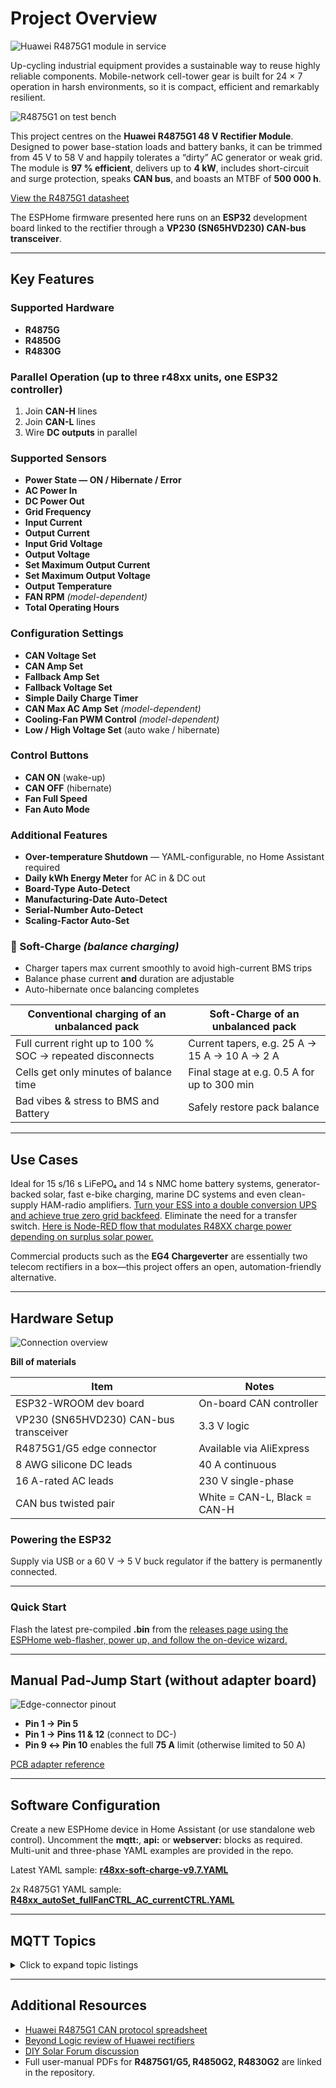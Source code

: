 # Project Overview

![Huawei R4875G1 module in service](https://github.com/user-attachments/assets/8f0610da-cef0-4304-b7f7-ccc53e442615)

Up-cycling industrial equipment provides a sustainable way to reuse highly reliable components. Mobile-network cell-tower gear is built for 24 × 7 operation in harsh environments, so it is compact, efficient and remarkably resilient.

![R4875G1 on test bench](https://github.com/user-attachments/assets/448e4e05-493c-419a-ae62-c0d2bb7430c3)

This project centres on the **Huawei R4875G1 48 V Rectifier Module**. Designed to power base-station loads and battery banks, it can be trimmed from 45 V to 58 V and happily tolerates a “dirty” AC generator or weak grid. The module is **97 % efficient**, delivers up to **4 kW**, includes short-circuit and surge protection, speaks **CAN bus**, and boasts an MTBF of **500 000 h**.

[View the R4875G1 datasheet](https://github.com/user-attachments/files/17574446/R4975G1.Datasheet.pdf)

The ESPHome firmware presented here runs on an **ESP32** development board linked to the rectifier through a **VP230 (SN65HVD230) CAN-bus transceiver**.

---

## Key Features

### Supported Hardware
- **R4875G**
- **R4850G**
- **R4830G**

### Parallel Operation (up to three r48xx units, one ESP32 controller)
1. Join **CAN-H** lines  
2. Join **CAN-L** lines  
3. Wire **DC outputs** in parallel  

### Supported Sensors
- **Power State — ON / Hibernate / Error**
- **AC Power In**
- **DC Power Out**
- **Grid Frequency**
- **Input Current**
- **Output Current**
- **Input Grid Voltage**
- **Output Voltage**
- **Set Maximum Output Current**
- **Set Maximum Output Voltage**
- **Output Temperature**
- **FAN RPM** *(model-dependent)*
- **Total Operating Hours**

### Configuration Settings
- **CAN Voltage Set**
- **CAN Amp Set**
- **Fallback Amp Set**
- **Fallback Voltage Set**
- **Simple Daily Charge Timer**
- **CAN Max AC Amp Set** *(model-dependent)*
- **Cooling-Fan PWM Control** *(model-dependent)*
- **Low / High Voltage Set** (auto wake / hibernate)

### Control Buttons
- **CAN ON** (wake-up)
- **CAN OFF** (hibernate)
- **Fan Full Speed**
- **Fan Auto Mode**

### Additional Features
- **Over-temperature Shutdown** — YAML-configurable, no Home Assistant required  
- **Daily kWh Energy Meter** for AC in & DC out  
- **Board-Type Auto-Detect**  
- **Manufacturing-Date Auto-Detect**  
- **Serial-Number Auto-Detect**  
- **Scaling-Factor Auto-Set**

### 🔋 Soft-Charge *(balance charging)*
- Charger tapers max current smoothly to avoid high-current BMS trips  
- Balance phase current **and** duration are adjustable  
- Auto-hibernate once balancing completes  

| Conventional charging of an unbalanced pack | Soft-Charge of an unbalanced pack |
| --- | --- |
| Full current right up to 100 % SOC → repeated disconnects | Current tapers, e.g. 25 A → 15 A → 10 A → 2 A |
| Cells get only minutes of balance time | Final stage at e.g. 0.5 A for up to 300 min |
| Bad vibes & stress to BMS and Battery | Safely restore pack balance |

---

## Use Cases

Ideal for 15 s/16 s LiFePO₄ and 14 s NMC home battery systems, generator-backed solar, fast e-bike charging, marine DC systems and even clean-supply HAM-radio amplifiers. [Turn your ESS into a double conversion UPS and achieve true zero grid backfeed](https://github.com/mjpalmowski/CAN-BUS-control-R4875G1-with-ESPHome-and-MQTT/discussions/4). Eliminate the need for a transfer switch. [Here is Node-RED flow that modulates R48XX charge power depending on surplus solar power.](https://github.com/mjpalmowski/CAN-BUS-control-R4875G1-with-ESPHome-and-MQTT/discussions/8)

Commercial products such as the **EG4 Chargeverter** are essentially two telecom rectifiers in a box—this project offers an open, automation-friendly alternative.

---

## Hardware Setup

![Connection overview](https://github.com/user-attachments/assets/c70dea2a-3bfe-4446-9f6f-ea634a3ef5c6)

**Bill of materials**

| Item | Notes |
| --- | --- |
| ESP32-WROOM dev board | On-board CAN controller |
| VP230 (SN65HVD230) CAN-bus transceiver | 3.3 V logic |
| R4875G1/G5 edge connector | Available via AliExpress |
| 8 AWG silicone DC leads | 40 A continuous |
| 16 A-rated AC leads | 230 V single-phase |
| CAN bus twisted pair | White = CAN-L, Black = CAN-H |

### Powering the ESP32
Supply via USB or a 60 V → 5 V buck regulator if the battery is permanently connected.

---

### Quick Start
Flash the latest pre-compiled **.bin** from the [releases page using the ESPHome web-flasher, power up, and follow the on-device wizard.](https://github.com/mjpalmowski/CAN-BUS-control-R4875G1-with-ESPHome-and-MQTT/releases/tag/v0.97)

---

## Manual Pad-Jump Start (without adapter board)

![Edge-connector pinout](https://github.com/user-attachments/assets/ae93452b-a830-4199-a4b6-3352d014ca55)

- **Pin 1 → Pin 5**  
- **Pin 1 → Pins 11 & 12** (connect to DC-)  
- **Pin 9 ↔ Pin 10** enables the full **75 A** limit (otherwise limited to 50 A)

[PCB adapter reference](https://endless-sphere.com/sphere/threads/rectifier-huawei-r4850g2-48v-42-58v-3000w.86038/post-1732290)

---

## Software Configuration

Create a new ESPHome device in Home Assistant (or use standalone web control). Uncomment the **mqtt:**, **api:** or **webserver:** blocks as required. Multi-unit and three-phase YAML examples are provided in the repo.

Latest YAML sample: **[r48xx-soft-charge-v9.7.YAML](https://github.com/mjpalmowski/CAN-BUS-control-R4875G1-with-ESPHome-and-MQTT/blob/main/r48xx-soft-charge-v9.7.YAML)**

2x R4875G1 YAML sample: **[R48xx_autoSet_fullFanCTRL_AC_currentCTRL.YAML](https://github.com/mjpalmowski/CAN-BUS-control-R4875G1-with-ESPHome-and-MQTT/blob/main/R48xx_autoSet_fullFanCTRL_AC_currentCTRL.YAML)**

---

## MQTT Topics

<details>
<summary>Click to expand topic listings</summary>

### Text Sensors
`r48xx-off-grid/sensor/003_power_state/state` — Charger ON/OFF/Error  
`can-bus01/text_sensor/charger_power_state2/state`

### Sensors  
`can-bus01/sensor/ac_power_in/state` — AC Power In  
`can-bus01/sensor/dc_power_out/state` — DC Power Out  
*…and many more, see full list in repository*

### Numbers  
`can-bus01/number/can_voltage_set/state` — Voltage Set  
`can-bus01/number/can_amp_set/state` — Current Set  
*etc.*

### Buttons (send the string **PRESS** to command topic)  
`can-bus01/button/001_can_on_button/command` — Wake-up  
`can-bus01/button/002_can_off_button/command` — Hibernate  
`can-bus01/button/fan_full_speed_button/command` — Fan 100 %

### Number Commands  
`can-bus01/number/10_set_voltage_limit/command` — 49 – 58 V  
`can-bus01/number/14_set_ac_current_limit/command` — 0 – 21 A  
*etc.*

</details>

---

## Additional Resources
- [Huawei R4875G1 CAN protocol spreadsheet](https://github.com/mjpalmowski/CAN-BUS-control-R4875G1-with-ESPHome-and-MQTT/blob/main/Protocol_R4875g.xlsx)
- [Beyond Logic review of Huawei rectifiers](https://www.beyondlogic.org/review-huawei-r4850g2-power-supply-53-5vdc-3kw/)
- [DIY Solar Forum discussion](https://diysolarforum.com/threads/diy-chargenectifier.56329/)
- Full user-manual PDFs for **R4875G1/G5, R4850G2, R4830G2** are linked in the repository.

